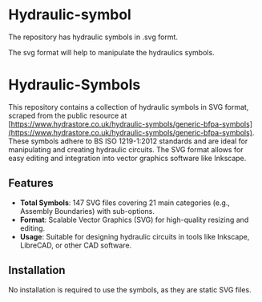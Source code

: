 # Hydraulic-symbol
The repository has hydraulic symbols in .svg formt. 

The svg format will help to manipulate the hydraulics symbols.


# Hydraulic-Symbols

This repository contains a collection of hydraulic symbols in SVG format, scraped from the public resource at [https://www.hydrastore.co.uk/hydraulic-symbols/generic-bfpa-symbols](https://www.hydrastore.co.uk/hydraulic-symbols/generic-bfpa-symbols). These symbols adhere to BS ISO 1219-1:2012 standards and are ideal for manipulating and creating hydraulic circuits. The SVG format allows for easy editing and integration into vector graphics software like Inkscape.

## Features
- **Total Symbols**: 147 SVG files covering 21 main categories (e.g., Assembly Boundaries) with sub-options.
- **Format**: Scalable Vector Graphics (SVG) for high-quality resizing and editing.
- **Usage**: Suitable for designing hydraulic circuits in tools like Inkscape, LibreCAD, or other CAD software.

## Installation
No installation is required to use the symbols, as they are static SVG files.
